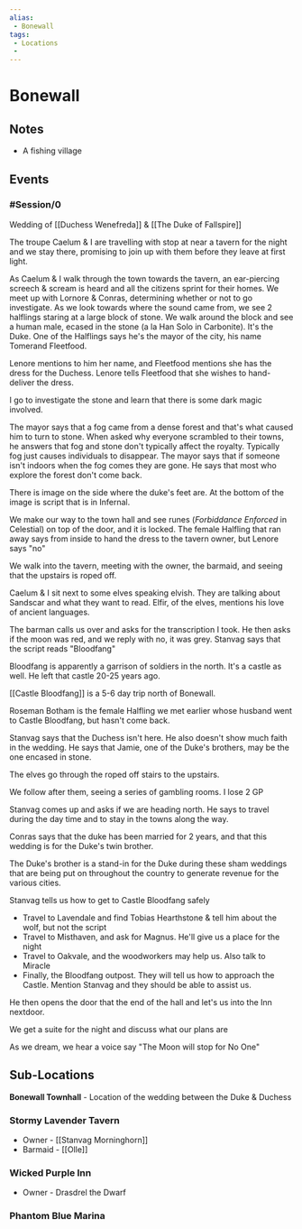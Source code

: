 ```yaml
---
alias: 
 - Bonewall
tags: 
 - Locations
 - 
---
```


# Bonewall

## Notes
- A fishing village

## Events
### #Session/0 
Wedding of [[Duchess Wenefreda]] & [[The Duke of Fallspire]]

The troupe Caelum & I are travelling with stop at near a tavern for the night and we stay there, promising to join up with them before they leave at first light. 

As Caelum & I walk through the town towards the tavern, an ear-piercing screech & scream is heard and all the citizens sprint for their homes.  We meet up with Lornore & Conras, determining whether or not to go investigate. As we look towards where the sound came from, we see 2 halflings staring at a large block of stone. We walk around the block and see a human male, ecased in the stone (a la Han Solo in Carbonite). It's the Duke. One of the Halflings says he's the mayor of the city, his name Tomerand Fleetfood. 

Lenore mentions to him her name, and Fleetfood mentions she has the dress for the Duchess. Lenore tells Fleetfood that she wishes to hand-deliver the dress. 

I go to investigate the stone and learn that there is some dark magic involved. 

The mayor says that a fog came from a dense forest and that's what caused him to turn to stone. When asked why everyone scrambled to their towns, he answers that fog and stone don't typically affect the royalty. Typically fog just causes individuals to disappear. The mayor says that if someone isn't indoors when the fog comes they are gone. He says that most who explore the forest don't come back. 

There is image on the side where the duke's feet are. At the bottom of the image is script that is in Infernal.

We make our way to the town hall and see runes (*Forbiddance Enforced* in Celestial) on top of the door, and it is locked. The female Halfling that ran away says from inside to hand the dress to the tavern owner, but Lenore says "no" 

We walk into the tavern, meeting with the owner, the barmaid, and seeing that the upstairs is roped off. 

Caelum & I sit next to some elves speaking elvish. They are talking about Sandscar and what they want to read. Elfir, of the elves, mentions his love of ancient languages. 

The barman calls us over and asks for the transcription I took. He then asks if the moon was red, and we reply with no, it was grey. Stanvag says that the script reads "Bloodfang"

Bloodfang is apparently a garrison of soldiers in the north. It's a castle as well. He left that castle 20-25 years ago. 

[[Castle Bloodfang]] is a 5-6 day trip north of Bonewall.  

Roseman Botham is the female Halfling we met earlier whose husband went to Castle Bloodfang, but hasn't come back. 

Stanvag says that the Duchess isn't here. He also doesn't show much faith in the wedding. He says that Jamie, one of the Duke's brothers, may be the one encased in stone. 

The elves go through the roped off stairs to the upstairs. 

We follow after them, seeing a series of gambling rooms. I lose 2 GP

Stanvag comes up and asks if we are heading north. He says to travel during the day time and to stay in the towns along the way. 

Conras says that the duke has been married for 2 years, and that this wedding is for the Duke's twin brother. 

The Duke's brother is a stand-in for the Duke during these sham weddings that are being put on throughout the country to generate revenue for the various cities. 

Stanvag tells us how to get to Castle Bloodfang safely
- Travel to Lavendale and find Tobias Hearthstone & tell him about the wolf, but not the script
- Travel to Misthaven, and ask for Magnus. He'll give us a place for the night
- Travel to Oakvale, and the woodworkers may help us. Also talk to Miracle
- Finally, the Bloodfang outpost. They will tell us how to approach the Castle. Mention Stanvag and they should be able to assist us. 

He then opens the door that the end of the hall and let's us into the Inn nextdoor.

We get a suite for the night and discuss what our plans are

As we dream, we hear a voice say "The Moon will stop for No One"



## Sub-Locations
**Bonewall Townhall** - Location of the wedding between the Duke & Duchess

### **Stormy Lavender Tavern** 
- Owner - [[Stanvag Morninghorn]]
- Barmaid - [[Olle]]

### **Wicked Purple Inn**
- Owner - Drasdrel the Dwarf

### **Phantom Blue Marina**